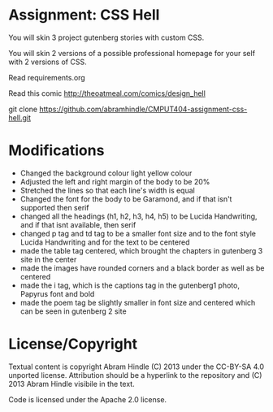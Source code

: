 Assignment: CSS Hell
====================

You will skin 3 project gutenberg stories with custom CSS.

You will skin 2 versions of a possible professional homepage for your
self with 2 versions of CSS.

Read requirements.org

Read this comic http://theoatmeal.com/comics/design_hell

git clone https://github.com/abramhindle/CMPUT404-assignment-css-hell.git

Modifications
=================
* Changed the background colour light yellow colour
* Adjusted the left and right margin of the body to be 20% 
* Stretched the lines so that each line's width is equal
* Changed the font for the body to be Garamond, and if that isn't supported then serif
* changed all the headings (h1, h2, h3, h4, h5) to be Lucida Handwriting, and if that isnt available, then serif
* changed p tag and td tag to be a smaller font size and to the font style Lucida Handwriting and for the text to be centered
* made the table tag centered, which brought the chapters in gutenberg 3 site in the center
* made the images have rounded corners and a black border as well as be centered
* made the i tag, which is the captions tag in the gutenberg1 photo, Papyrus font and bold
* made the poem tag be slightly smaller in font size and centered which can be seen in gutenberg 2 site

License/Copyright
=================

Textual content is copyright Abram Hindle (C) 2013 under the CC-BY-SA
4.0 unported license. Attribution should be a hyperlink to the
repository and (C) 2013 Abram Hindle visibile in the text.

Code is licensed under the Apache 2.0 license.


